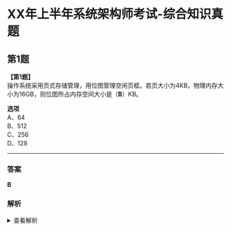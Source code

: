 # XX年上半年系统架构师考试-综合知识真题


##  第1题
**【第1题】**  
操作系统采用页式存储管理，用位图管理空闲页框。若页大小为4KB，物理内存大小为16GB，则位图所占内存空间大小是（__B__）KB。

**选项**  
A、64  
B、512  
C、256  
D、128

---
### 答案
**B**

### 解析
<details>
<summary>查看解析</summary>

位示图利用二进制的一位来表示磁盘中一个盘块的使用情况：
- **"1" 表示已分配**
- **"0" 表示空闲**

**计算过程**：
1. 物理内存总大小 = 16GB
2. 页大小 = 4KB
3. 内存页框总数 = 16GB / 4KB = 4,096,000 页（即4096K页）
4. **位示图大小** = 总页数 / 8位（每字节存储8页状态）  
   = 4096K / 8  
   = **512KB**

**结论**：答案为B选项（512KB）
</details>

